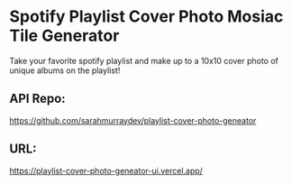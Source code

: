 # Spotify Playlist Cover Photo Mosiac Tile Generator 
Take your favorite spotify playlist and make up to a 10x10 cover photo of unique albums on the playlist!

## API Repo: 
https://github.com/sarahmurraydev/playlist-cover-photo-geneator

## URL: 
https://playlist-cover-photo-geneator-ui.vercel.app/ 
